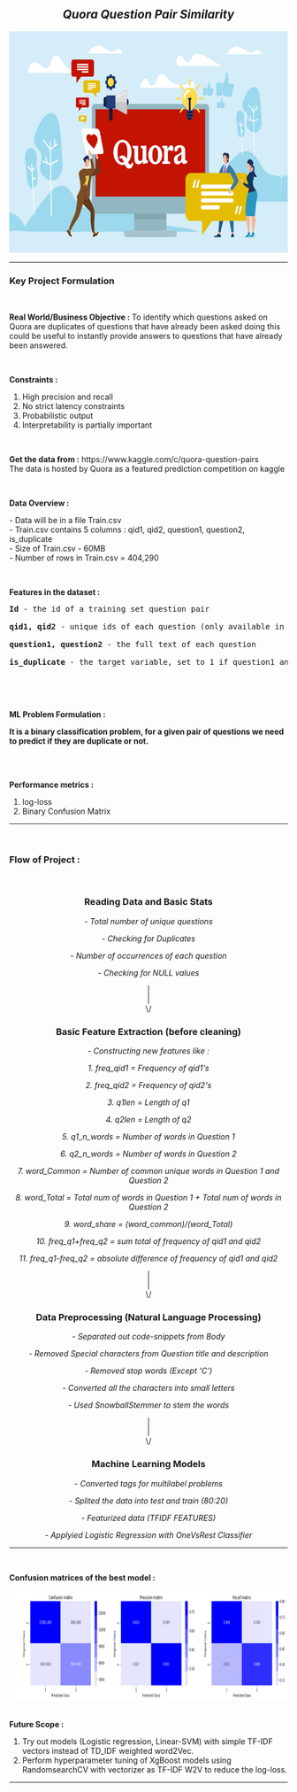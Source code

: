 
<h2 align= "center"><em>Quora Question Pair Similarity</em></h2>

<div align="center">
  <img height="400" src="https://github.com/shreyjain99/Quora-Question-Pair-Similarity/blob/main/src%20files/quora%20image.jpg"/>
</div>

<hr width="100%" size="2">

<h3 align= "left"> <b> Key Project Formulation </b> </h3>

<br>

<p>
<strong>Real World/Business Objective :</strong> To identify which questions asked on Quora are duplicates of questions that have already been asked doing this could be useful to instantly provide answers to questions that have already been answered.
</p>

<br>

<p>
<strong>Constraints :</strong>
</p>
<ol>
<li>High precision and recall </li>
<li>No strict latency constraints</li>
<li>Probabilistic output</li>
<li>Interpretability is partially important</li>
</ol>

<br>

<p>
<strong>Get the data from :</strong> https://www.kaggle.com/c/quora-question-pairs
<br>The data is hosted by Quora as a featured prediction competition on kaggle
</p>

<br>

<p>
<strong>Data Overview :</strong>
<br>
<p> 
- Data will be in a file Train.csv <br>
- Train.csv contains 5 columns : qid1, qid2, question1, question2, is_duplicate <br>
- Size of Train.csv - 60MB <br>
- Number of rows in Train.csv = 404,290
</p>

<br>


<p>
<strong>Features in the dataset :</strong>
</p>
<pre>
<b>Id</b> - the id of a training set question pair<br />
<b>qid1, qid2</b> - unique ids of each question (only available in train.csv)<br />
<b>question1, question2</b> - the full text of each question<br />
<b>is_duplicate</b> - the target variable, set to 1 if question1 and question2 have essentially the same meaning, and 0 otherwise.<br />
</pre>

<br />

<br>

<p>
<strong>ML Problem Formulation :</strong>
</p>
<p> <strong>It is a binary classification problem, for a given pair of questions we need to predict if they are duplicate or not.</strong> </p>

<br>
<br>

<p>
<strong>Performance metrics :</strong>
</p>
<ol>
<li>log-loss </li>
<li>Binary Confusion Matrix</li>
</ol>

<hr width="100%" size="2">

<br>

<body>

  <h3>Flow of Project : </h3>
  
  <br>

  <h3 align= "center"><strong>Reading Data and Basic Stats</strong></h3>
  <p align= "center"><em> - Total number of unique questions </em></p>
  <p align= "center"><em> - Checking for Duplicates </em></p>
  <p align= "center"><em> - Number of occurrences of each question </em></p>
  <p align= "center"><em> - Checking for NULL values </em></p>
  
  <div align= "center">|</div>
  <div align= "center">|</div>
  <div align= "center">\/</div>

  <h3 align= "center"><strong>Basic Feature Extraction (before cleaning) </strong></h3>
  <p align= "center"><em> - Constructing new features like :  </em></p>
  <p align= "center"><em> 1. freq_qid1 = Frequency of qid1's </em></p>
  <p align= "center"><em> 2. freq_qid2 = Frequency of qid2's </em></p>
  <p align= "center"><em> 3. q1len = Length of q1 </em></p>
  <p align= "center"><em> 4. q2len = Length of q2 </em></p>
  <p align= "center"><em> 5. q1_n_words = Number of words in Question 1 </em></p>
  <p align= "center"><em> 6. q2_n_words = Number of words in Question 2 </em></p>
  <p align= "center"><em> 7. word_Common = Number of common unique words in Question 1 and Question 2 </em></p>
  <p align= "center"><em> 8. word_Total = Total num of words in Question 1 + Total num of words in Question 2 </em></p>
  <p align= "center"><em> 9. word_share = (word_common)/(word_Total) </em></p>
  <p align= "center"><em> 10. freq_q1+freq_q2 = sum total of frequency of qid1 and qid2 </em></p>
  <p align= "center"><em> 11. freq_q1-freq_q2 = absolute difference of frequency of qid1 and qid2 </em></p>

  <div align= "center">|</div>
  <div align= "center">|</div>
  <div align= "center">\/</div>

  <h3 align= "center">Data Preprocessing (Natural Language Processing)</h3>
  <p align= "center"><em> - Separated out code-snippets from Body </em></p>
  <p align= "center"><em> - Removed Special characters from Question title and description </em></p>
  <p align= "center"><em> - Removed stop words (Except 'C') </em></p>
  <p align= "center"><em> - Converted all the characters into small letters </em></p>
  <p align= "center"><em> - Used SnowballStemmer to stem the words </em></p>

  <div align= "center">|</div>
  <div align= "center">|</div>
  <div align= "center">\/</div>

  <h3 align= "center">Machine Learning Models</h3>
  <p align= "center"><em> - Converted tags for multilabel problems </em></p>
  <p align= "center"><em>- Splited the data into test and train (80:20)  </em></p>
  <p align= "center"><em> - Featurized data (TFIDF FEATURES) </em></p>
  <p align= "center"><em> - Applyied Logistic Regression with OneVsRest Classifier</em></p>


  
</body>

<hr width="100%" size="2">
<br>

<p>
<strong>Confusion matrices of the best model :</strong>
</p>
<div align="center">
  <img height="200" src="https://github.com/shreyjain99/Quora-Question-Pair-Similarity/blob/main/src%20files/image.png"/>
</div>

<br>

<p>
<strong>Future Scope :</strong>
</p>
<ol>
<li>Try out models (Logistic regression, Linear-SVM) with simple TF-IDF vectors instead of TD_IDF weighted word2Vec. </li>
<li>Perform hyperparameter tuning of XgBoost models using RandomsearchCV with vectorizer as TF-IDF W2V to reduce the log-loss.</li>
</ol>

<hr width="100%" size="2">
